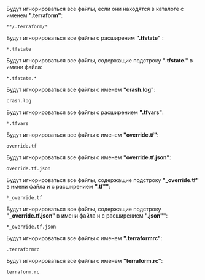Будут игнорироваться все файлы, если они находятся в каталоге с именем **".terraform"**:

`**/.terraform/*`


Будут игнорироваться все файлы с расширеним **".tfstate"** : 

`*.tfstate`


Будут игнорироваться все файлы, содержащие подстроку **".tfstate."** в имени файла: 

`*.tfstate.*`


Будут игнорироваться все файлы с именем **"crash.log"**:

`crash.log`


Будут игнорироваться все файлы с расширением **".tfvars"**:

`*.tfvars`

Будут игнорироваться все файлы с именем **"override.tf"**:

`override.tf`

Будут игнорироваться все файлы с именем **"override.tf.json"**:

`override.tf.json`

Будут игнорироваться все файлы, содержащие подстроку **"_override.tf"** в имени файла
и с расширением **".tf""**:

`*_override.tf`

Будут игнорироваться все файлы, содержащие подстроку **"_override.tf.json"** в имени файла
и с расширением **".json""**:

`*_override.tf.json`

Будут игнорироваться все файлы с именем **".terraformrc"**:

`.terraformrc`

Будут игнорироваться все файлы с именем **"terraform.rc"**:

`terraform.rc`